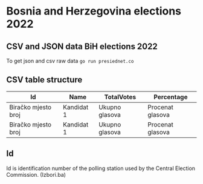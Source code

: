 # Bosnia and Herzegovina elections 2022

## CSV and JSON data BiH elections 2022

To get json and csv raw data
`go run presiednet.co`


## CSV table structure
| Id  | Name  | TotalVotes  | Percentage  |
|---|---|---|---|
| Biračko mjesto broj | Kandidat 1 |  Ukupno glasova | Procenat glasova  |
| Biračko mjesto broj | Kandidat 1 |  Ukupno glasova | Procenat glasova  |

## Id
Id is identification number of the polling station used by the Central Election Commission. (Izbori.ba)